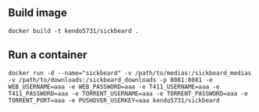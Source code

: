 ## Build image

`docker build -t kendo5731/sickbeard .`

## Run a container

`docker run -d --name="sickbeard" -v /path/to/medias:/sickbeard_medias -v /path/to/downloads:/sickbeard_downloads -p 8081:8081 -e WEB_USERNAME=aaa -e WEB_PASSWORD=aaa -e T411_USERNAME=aaa -e T411_PASSWORD=aaa -e TORRENT_USERNAME=aaa -e TORRENT_PASSWORD=aaa -e TORRENT_PORT=aaa -e PUSHOVER_USERKEY=aaa kendo5731/sickbeard`

